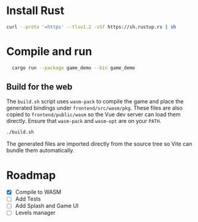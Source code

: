 # Install Rust
```bash
curl --proto '=https' --tlsv1.2 -sSf https://sh.rustup.rs | sh
```

# Compile and run
```bash
  cargo run --package game_demo --bin game_demo
```

## Build for the web
The `build.sh` script uses `wasm-pack` to compile the game and place the
generated bindings under `frontend/src/wasm/pkg`. These files are also copied
to `frontend/public/wasm` so the Vue dev server can load them directly.
Ensure that `wasm-pack` and `wasm-opt` are on your `PATH`.

```bash
./build.sh
```

The generated files are imported directly from the source tree so Vite can bundle
them automatically.

# Roadmap
- [x] Compile to WASM
- [ ] Add Tests
- [ ] Add Splash and Game UI
- [ ] Levels manager
